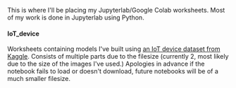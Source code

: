 This is where I'll be placing my Jupyterlab/Google Colab worksheets. Most of my work is done in Jupyterlab using Python.

#### IoT_device
Worksheets containing models I've built using [an IoT device dataset from Kaggle](https://www.kaggle.com/datasets/fanbyprinciple/iot-device-identification). Consists of multiple parts due to the filesize (currently 2, most likely due to the size of the images I've used.) Apologies in advance if the notebook fails to load or doesn't download, future notebooks will be of a much smaller filesize.
